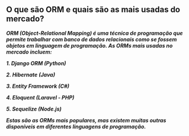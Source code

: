 ## O que são ORM e quais são as mais usadas do mercado?

***ORM (Object-Relational Mapping) é uma técnica de programação que permite trabalhar com banco de dados relacionais como se fossem objetos em linguagem de programação. As ORMs mais usadas no mercado incluem:***

***1. Django ORM (Python)***

***2. Hibernate (Java)***

***3. Entity Framework (C#)***

***4. Eloquent (Laravel - PHP)***

***5. Sequelize (Node.js)***

***Estas são as ORMs mais populares, mas existem muitas outras disponíveis em diferentes linguagens de programação.***
